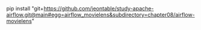 pip install "git+https://github.com/jeontable/study-apache-airflow.git@main#egg=airflow_movielens&subdirectory=chapter08/airflow-movielens"